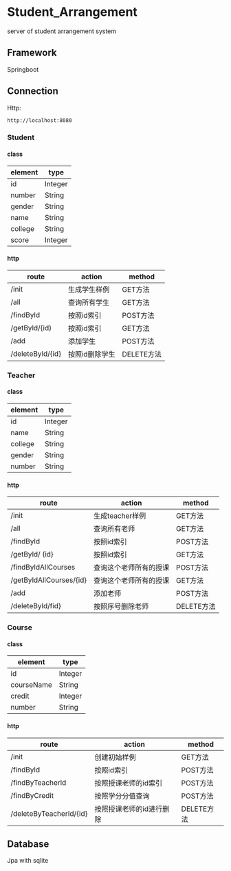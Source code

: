 # Student_Arrangement
server of student arrangement system
## Framework
Springboot
## Connection
Http:

```http
http://localhost:8080
```

### Student

#### class

| **element** | type    |
| ----------- |---------|
| id          | Integer |
| number      | String  |
| gender      | String  |
| name        | String  |
| college     | String  |
| score       | Integer |

#### http

| route | action       | method  |
| ----- | ------------ | ------- |
| /init | 生成学生样例 | GET方法 |
| /all             | 查询所有学生   | GET方法    |
| /findByld        | 按照id索引     | POST方法   |
| /getByld/{id)   | 按照id索引     | GET方法    |
| /add             | 添加学生       | POST方法   |
| /deleteByld/{id} | 按照id删除学生 | DELETE方法 |



### Teacher

#### class

| element | type    |
|---------|---------|
| id      | Integer |
| name    | String  |
| college | String  |
| gender  | String  |
| number  | String  |

#### http

| route | action | method |
| ----- | ------ | ------ |
| /init | 生成teacher样例 | GET方法 |
|/all|查询所有老师|GET方法|
|/findByld|按照id索引|POST方法|
|/getByld/ (id}|按照id索引|GET方法|
|/findByldAllCourses|查询这个老师所有的授课|POST方法|
|/getByldAllCourses/{id}|查询这个老师所有的授课|GET方法|
|/add|添加老师|POST方法|
|/deleteByld/fid}|按照序号删除老师|DELETE方法|



### Course

#### class

| element    | type    |
|------------|---------|
| id         | Integer |
| courseName | String  |
| credit     | Integer |
| number     | String  |

#### http

| route | action | method |
| ----- | ------ | ------ |
| /init | 创建初始样例 | GET方法 |
|/findByld|按照id索引|POST方法|
|/findByTeacherld|按照授课老师的id索引|POST方法|
|/findByCredit|按照学分分值查询|POST方法|
|/deleteByTeacherId/{id}|按照授课老师的id进行删除|DELETE方法|

## Database
Jpa with sqlite

